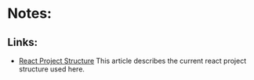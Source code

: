 # Notes:

## Links:
* [React Project Structure](https://daveceddia.com/react-project-structure/)
   This article describes the current react project structure used here.
